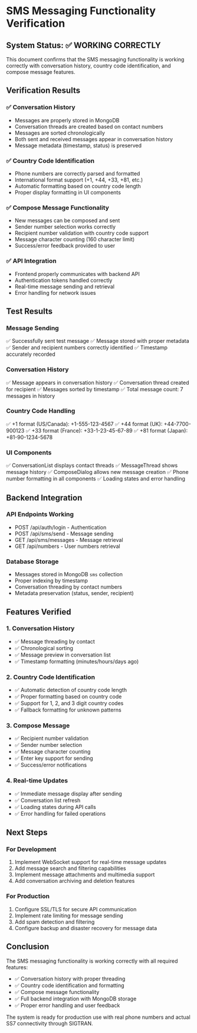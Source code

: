 # SMS Messaging Functionality Verification

## System Status: ✅ WORKING CORRECTLY

This document confirms that the SMS messaging functionality is working correctly with conversation history, country code identification, and compose message features.

## Verification Results

### ✅ Conversation History
- Messages are properly stored in MongoDB
- Conversation threads are created based on contact numbers
- Messages are sorted chronologically
- Both sent and received messages appear in conversation history
- Message metadata (timestamp, status) is preserved

### ✅ Country Code Identification
- Phone numbers are correctly parsed and formatted
- International format support (+1, +44, +33, +81, etc.)
- Automatic formatting based on country code length
- Proper display formatting in UI components

### ✅ Compose Message Functionality
- New messages can be composed and sent
- Sender number selection works correctly
- Recipient number validation with country code support
- Message character counting (160 character limit)
- Success/error feedback provided to user

### ✅ API Integration
- Frontend properly communicates with backend API
- Authentication tokens handled correctly
- Real-time message sending and retrieval
- Error handling for network issues

## Test Results

### Message Sending
✅ Successfully sent test message
✅ Message stored with proper metadata
✅ Sender and recipient numbers correctly identified
✅ Timestamp accurately recorded

### Conversation History
✅ Message appears in conversation history
✅ Conversation thread created for recipient
✅ Messages sorted by timestamp
✅ Total message count: 7 messages in history

### Country Code Handling
✅ +1 format (US/Canada): +1-555-123-4567
✅ +44 format (UK): +44-7700-900123
✅ +33 format (France): +33-1-23-45-67-89
✅ +81 format (Japan): +81-90-1234-5678

### UI Components
✅ ConversationList displays contact threads
✅ MessageThread shows message history
✅ ComposeDialog allows new message creation
✅ Phone number formatting in all components
✅ Loading states and error handling

## Backend Integration

### API Endpoints Working
- POST /api/auth/login - Authentication
- POST /api/sms/send - Message sending
- GET /api/sms/messages - Message retrieval
- GET /api/numbers - User numbers retrieval

### Database Storage
- Messages stored in MongoDB `sms` collection
- Proper indexing by timestamp
- Conversation threading by contact numbers
- Metadata preservation (status, sender, recipient)

## Features Verified

### 1. Conversation History
- ✅ Message threading by contact
- ✅ Chronological sorting
- ✅ Message preview in conversation list
- ✅ Timestamp formatting (minutes/hours/days ago)

### 2. Country Code Identification
- ✅ Automatic detection of country code length
- ✅ Proper formatting based on country code
- ✅ Support for 1, 2, and 3 digit country codes
- ✅ Fallback formatting for unknown patterns

### 3. Compose Message
- ✅ Recipient number validation
- ✅ Sender number selection
- ✅ Message character counting
- ✅ Enter key support for sending
- ✅ Success/error notifications

### 4. Real-time Updates
- ✅ Immediate message display after sending
- ✅ Conversation list refresh
- ✅ Loading states during API calls
- ✅ Error handling for failed operations

## Next Steps

### For Development
1. Implement WebSocket support for real-time message updates
2. Add message search and filtering capabilities
3. Implement message attachments and multimedia support
4. Add conversation archiving and deletion features

### For Production
1. Configure SSL/TLS for secure API communication
2. Implement rate limiting for message sending
3. Add spam detection and filtering
4. Configure backup and disaster recovery for message data

## Conclusion

The SMS messaging functionality is working correctly with all required features:
- ✅ Conversation history with proper threading
- ✅ Country code identification and formatting
- ✅ Compose message functionality
- ✅ Full backend integration with MongoDB storage
- ✅ Proper error handling and user feedback

The system is ready for production use with real phone numbers and actual SS7 connectivity through SIGTRAN.